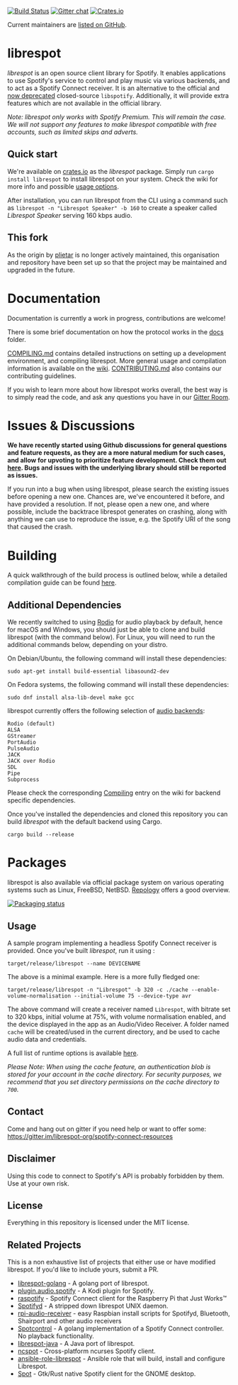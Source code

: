 [![Build Status](https://github.com/librespot-org/librespot/workflows/test/badge.svg)](https://github.com/librespot-org/librespot/actions)
[![Gitter chat](https://badges.gitter.im/librespot-org/librespot.png)](https://gitter.im/librespot-org/spotify-connect-resources)
[![Crates.io](https://img.shields.io/crates/v/librespot.svg)](https://crates.io/crates/librespot)

Current maintainers are [listed on GitHub](https://github.com/orgs/librespot-org/people).

# librespot
*librespot* is an open source client library for Spotify. It enables applications to use Spotify's service to control and play music via various backends, and to act as a Spotify Connect receiver. It is an alternative to the official and [now deprecated](https://pyspotify.mopidy.com/en/latest/#libspotify-s-deprecation) closed-source `libspotify`. Additionally, it will provide extra features which are not available in the official library.

_Note: librespot only works with Spotify Premium. This will remain the case. We will not support any features to make librespot compatible with free accounts, such as limited skips and adverts._

## Quick start
We're available on [crates.io](https://crates.io/crates/librespot) as the _librespot_ package. Simply run `cargo install librespot` to install librespot on your system. Check the wiki for more info and possible [usage options](https://github.com/librespot-org/librespot/wiki/Options).

After installation, you can run librespot from the CLI using a command such as `librespot -n "Librespot Speaker" -b 160` to create a speaker called _Librespot Speaker_ serving 160 kbps audio.

## This fork
As the origin by [plietar](https://github.com/plietar/) is no longer actively maintained, this organisation and repository have been set up so that the project may be maintained and upgraded in the future.

# Documentation
Documentation is currently a work in progress, contributions are welcome!

There is some brief documentation on how the protocol works in the [docs](https://github.com/librespot-org/librespot/tree/master/docs) folder.

[COMPILING.md](https://github.com/librespot-org/librespot/blob/master/COMPILING.md) contains detailed instructions on setting up a development environment, and compiling librespot. More general usage and compilation information is available on the [wiki](https://github.com/librespot-org/librespot/wiki).
[CONTRIBUTING.md](https://github.com/librespot-org/librespot/blob/master/CONTRIBUTING.md) also contains our contributing guidelines.

If you wish to learn more about how librespot works overall, the best way is to simply read the code, and ask any questions you have in our [Gitter Room](https://gitter.im/librespot-org/spotify-connect-resources).

# Issues & Discussions
**We have recently started using Github discussions for general questions and feature requests, as they are a more natural medium for such cases, and allow for upvoting to prioritize feature development. Check them out [here](https://github.com/librespot-org/librespot/discussions). Bugs and issues with the underlying library should still be reported as issues.**

If you run into a bug when using librespot, please search the existing issues before opening a new one. Chances are, we've encountered it before, and have provided a resolution. If not, please open a new one, and where possible, include the backtrace librespot generates on crashing, along with anything we can use to reproduce the issue, e.g. the Spotify URI of the song that caused the crash.

# Building
A quick walkthrough of the build process is outlined below, while a detailed compilation guide can be found [here](https://github.com/librespot-org/librespot/blob/master/COMPILING.md).

## Additional Dependencies
We recently switched to using [Rodio](https://github.com/tomaka/rodio) for audio playback by default, hence for macOS and Windows, you should just be able to clone and build librespot (with the command below).
For Linux, you will need to run the additional commands below, depending on your distro.

On Debian/Ubuntu, the following command will install these dependencies:
```shell
sudo apt-get install build-essential libasound2-dev
```

On Fedora systems, the following command will install these dependencies:
```shell
sudo dnf install alsa-lib-devel make gcc
```

librespot currently offers the following selection of [audio backends](https://github.com/librespot-org/librespot/wiki/Audio-Backends):
```
Rodio (default)
ALSA
GStreamer
PortAudio
PulseAudio
JACK
JACK over Rodio
SDL
Pipe
Subprocess
```
Please check the corresponding [Compiling](https://github.com/librespot-org/librespot/wiki/Compiling#general-dependencies) entry on the wiki for backend specific dependencies.

Once you've installed the dependencies and cloned this repository you can build *librespot* with the default backend using Cargo.
```shell
cargo build --release
```

# Packages

librespot is also available via official package system on various operating systems such as Linux, FreeBSD, NetBSD. [Repology](https://repology.org/project/librespot/versions) offers a good overview.

[![Packaging status](https://repology.org/badge/vertical-allrepos/librespot.svg)](https://repology.org/project/librespot/versions)

## Usage
A sample program implementing a headless Spotify Connect receiver is provided.
Once you've built *librespot*, run it using :
```shell
target/release/librespot --name DEVICENAME
```

The above is a minimal example. Here is a more fully fledged one:
```shell
target/release/librespot -n "Librespot" -b 320 -c ./cache --enable-volume-normalisation --initial-volume 75 --device-type avr
```
The above command will create a receiver named ```Librespot```, with bitrate set to 320 kbps, initial volume at 75%, with volume normalisation enabled, and the device displayed in the app as an Audio/Video Receiver. A folder named ```cache``` will be created/used in the current directory, and be used to cache audio data and credentials.

A full list of runtime options is available [here](https://github.com/librespot-org/librespot/wiki/Options).

_Please Note: When using the cache feature, an authentication blob is stored for your account in the cache directory. For security purposes, we recommend that you set directory permissions on the cache directory to `700`._

## Contact
Come and hang out on gitter if you need help or want to offer some:
https://gitter.im/librespot-org/spotify-connect-resources

## Disclaimer
Using this code to connect to Spotify's API is probably forbidden by them.
Use at your own risk.

## License
Everything in this repository is licensed under the MIT license.

## Related Projects
This is a non exhaustive list of projects that either use or have modified librespot. If you'd like to include yours, submit a PR.

- [librespot-golang](https://github.com/librespot-org/librespot-golang) - A golang port of librespot.
- [plugin.audio.spotify](https://github.com/marcelveldt/plugin.audio.spotify) - A Kodi plugin for Spotify.
- [raspotify](https://github.com/dtcooper/raspotify) - Spotify Connect client for the Raspberry Pi that Just Works™
- [Spotifyd](https://github.com/Spotifyd/spotifyd) - A stripped down librespot UNIX daemon.
- [rpi-audio-receiver](https://github.com/nicokaiser/rpi-audio-receiver) - easy Raspbian install scripts for Spotifyd, Bluetooth, Shairport and other audio receivers
- [Spotcontrol](https://github.com/badfortrains/spotcontrol) - A golang implementation of a Spotify Connect controller. No playback
functionality.
- [librespot-java](https://github.com/devgianlu/librespot-java) - A Java port of librespot.
- [ncspot](https://github.com/hrkfdn/ncspot) - Cross-platform ncurses Spotify client.
- [ansible-role-librespot](https://github.com/xMordax/ansible-role-librespot/tree/master) - Ansible role that will build, install and configure Librespot.
- [Spot](https://github.com/xou816/spot) - Gtk/Rust native Spotify client for the GNOME desktop. 
